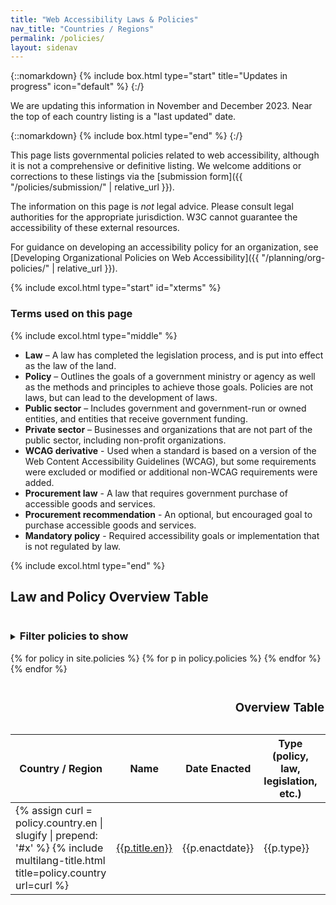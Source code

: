 ```yaml
---
title: "Web Accessibility Laws & Policies"
nav_title: "Countries / Regions"
permalink: /policies/
layout: sidenav
---
```


{::nomarkdown}
{% include box.html type="start" title="Updates in progress" icon="default" %}
{:/}

We are updating this information in November and December 2023. Near the top of each country listing is a "last updated" date.

{::nomarkdown}
{% include box.html type="end" %}
{:/}

This page lists governmental policies related to web accessibility, although it is not a comprehensive or definitive listing. We welcome additions or corrections to these listings via the [submission form]({{ "/policies/submission/" | relative_url }}).

The information on this page is _not_ legal advice. Please consult legal authorities for the appropriate jurisdiction. W3C cannot guarantee the accessibility of these external resources.

For guidance on developing an accessibility policy for an organization, see [Developing Organizational Policies on Web Accessibility]({{ "/planning/org-policies/" | relative_url }}).

{% include excol.html type="start" id="xterms" %}

<h3>Terms used on this page</h3>

{% include excol.html type="middle" %}

-   **Law** – A law has completed the legislation process, and is put
    into effect as the law of the land.
-   **Policy** – Outlines the goals of a government ministry or agency
    as well as the methods and principles to achieve those goals.
    Policies are not laws, but can lead to the development of laws.
-   **Public sector** – Includes government and government-run or owned
    entities, and entities that receive government funding.
-   **Private sector** – Businesses and organizations that are not part
    of the public sector, including non-profit organizations.
-   **WCAG derivative** - Used when a standard is based on a version of
    the Web Content Accessibility Guidelines (WCAG), but some
    requirements were excluded or modified or additional non-WCAG
    requirements were added.
-   **Procurement law** - A law that requires government purchase of
    accessible goods and services.
-   **Procurement recommendation** - An optional, but encouraged goal to
    purchase accessible goods and services.
-   **Mandatory policy** - Required accessibility goals or
    implementation that is not regulated by law.

{% include excol.html type="end" %}


<h2 id="xtable">Law and Policy Overview Table</h2>
<div>
  <details>
    <summary>
    <h3 style="display:inline-block;">Filter policies to show</h3>
    </summary>
    <div id="facets"></div>
  </details>
  <table class="sortable dense overviewtable">
    <caption>
      <h3>Overview Table</h3>
      <div id="infos"></div>
    </caption>
    <thead>
    <tr>
      <th>Country / Region</th>
      <th>Name</th>
      <th>Date Enacted</th>
      <th>Type (policy, law, legislation, etc.)</th>
      <th>Scope</th>
      <th>Web Only</th>
      <th>WCAG Version Based On</th>
    </tr>
    </thead>
    <tbody id="results">
      {% for policy in site.policies %}
      {% for p in policy.policies %}
      <tr data-updated="{{policy.updated}}">
        <td>{% assign curl = policy.country.en | slugify | prepend: '#x' %}
          {% include multilang-title.html title=policy.country url=curl %}</td>
        <td><a href="{{ policy.url | prepend: site.baseurl }}#{{ p.title.en | slugify }}">{{p.title.en}}</a></td>
        <td>{{p.enactdate}}</td>
        <td class="hyphenated">{{p.type}}</td>
        <td class="hyphenated">{{p.scope}}</td>
        <td>{%if p.webonly == true %}Yes{% else %}No{%endif%}</td>
        <td>{{p.wcagver}}</td>
      </tr>
      {% endfor %}
      {% endfor %}
    </tbody>
  </table>
</div>

<script type="text/template" id="results-template">
  <tr>
    <td><a href="<%= obj.countryhref %>"><%= obj.title %></a></td>
    <td><a href="<%= obj.policyhref %>"><%= obj.policyname %></a></td>
    <td><%= obj.enactdate %></td>
    <td class="hyphenated"><%= obj.type %></td>
    <td class="hyphenated"><% if (obj.scope instanceof Array && obj.scope.length > 1) { %>
      <%= obj.scope.join(', ') %>
    <% } else { %>
      <%= obj.scope %>
    <% } %></td>
    <td><%= obj.webonly %></td>
    <td><%= obj.wcagver %></td>
  </tr>
</script>


<script src="{{ "/policies/js/jquery.js" | relative_url }}"></script>
<script src="{{ "/policies/js/underscore.js" | relative_url }}"></script>
<script src="{{ "/policies/js/uri.js" | relative_url }}"></script>
<script src="{{ "/policies/js/facetedsearch.js" | relative_url }}"></script>
<script src="{{ "/policies/js/sorttable.js" | relative_url }}"></script>
<script>var path = "{{ "/" | relative_url }}";</script>
<script src="{{ "/policies/js/script.js" | relative_url }}"></script>
<style>@import url('{{ "/policies/css/policies.css" | relative_url }}');</style>
